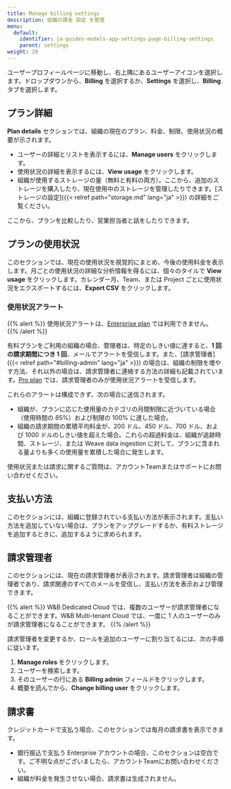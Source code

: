 ```yaml
---
title: Manage billing settings
description: 組織の課金 設定 を管理
menu:
  default:
    identifier: ja-guides-models-app-settings-page-billing-settings
    parent: settings
weight: 20
---
```


ユーザープロフィールページに移動し、右上隅にあるユーザーアイコンを選択します。ドロップダウンから、**Billing** を選択するか、**Settings** を選択し、**Billing** タブを選択します。

## プラン詳細

**Plan details** セクションでは、組織の現在のプラン、料金、制限、使用状況の概要が示されます。

- ユーザーの詳細とリストを表示するには、**Manage users** をクリックします。
- 使用状況の詳細を表示するには、**View usage** をクリックします。
- 組織が使用するストレージの量（無料と有料の両方）。ここから、追加のストレージを購入したり、現在使用中のストレージを管理したりできます。[ストレージの設定]({{< relref path="storage.md" lang="ja" >}}) の詳細をご覧ください。

ここから、プランを比較したり、営業担当者と話をしたりできます。

## プランの使用状況
このセクションでは、現在の使用状況を視覚的にまとめ、今後の使用料金を表示します。月ごとの使用状況の詳細な分析情報を得るには、個々のタイルで **View usage** をクリックします。カレンダー月、Team、または Project ごとに使用状況をエクスポートするには、**Export CSV** をクリックします。

### 使用状況アラート

{{% alert %}}
使用状況アラートは、[Enterprise plan](https://wandb.ai/site/pricing/) では利用できません。
{{% /alert %}}

有料プランをご利用の組織の場合、管理者は、特定のしきい値に達すると、**1 回の請求期間につき 1 回**、メールでアラートを受信します。また、[請求管理者]({{< relref path="#billing-admin" lang="ja" >}}) の場合は、組織の制限を増やす方法、それ以外の場合は、請求管理者に連絡する方法の詳細も記載されています。[Pro plan](https://wandb.ai/site/pricing/) では、請求管理者のみが使用状況アラートを受信します。

これらのアラートは構成できず、次の場合に送信されます。

- 組織が、プランに応じた使用量のカテゴリの月間制限に近づいている場合（使用時間の 85%）および制限の 100% に達した場合。
- 組織の請求期間の累積平均料金が、200 ドル、450 ドル、700 ドル、および 1000 ドルのしきい値を超えた場合。これらの超過料金は、組織が追跡時間、ストレージ、または Weave data ingestion に対して、プランに含まれる量よりも多くの使用量を累積した場合に発生します。

使用状況または請求に関するご質問は、アカウントTeamまたはサポートにお問い合わせください。

## 支払い方法
このセクションには、組織に登録されている支払い方法が表示されます。支払い方法を追加していない場合は、プランをアップグレードするか、有料ストレージを追加するときに、追加するように求められます。

## 請求管理者
このセクションには、現在の請求管理者が表示されます。請求管理者は組織の管理者であり、請求関連のすべてのメールを受信し、支払い方法を表示および管理できます。

{{% alert %}}
W&B Dedicated Cloud では、複数のユーザーが請求管理者になることができます。W&B Multi-tenant Cloud では、一度に 1 人のユーザーのみが請求管理者になることができます。
{{% /alert %}}

請求管理者を変更するか、ロールを追加のユーザーに割り当てるには、次の手順に従います。

1. **Manage roles** をクリックします。
2. ユーザーを検索します。
3. そのユーザーの行にある **Billing admin** フィールドをクリックします。
4. 概要を読んでから、**Change billing user** をクリックします。

## 請求書
クレジットカードで支払う場合、このセクションでは毎月の請求書を表示できます。
- 銀行振込で支払う Enterprise アカウントの場合、このセクションは空白です。ご不明な点がございましたら、アカウントTeamにお問い合わせください。
- 組織が料金を発生させない場合、請求書は生成されません。
